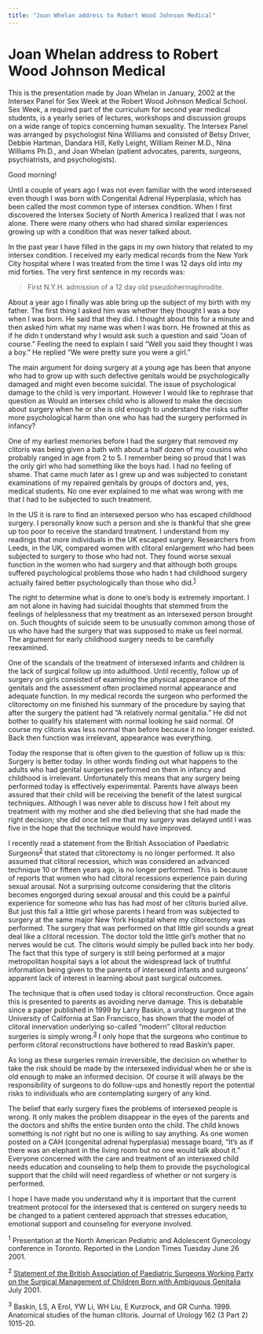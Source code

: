 ```yaml
---
title: "Joan Whelan address to Robert Wood Johnson Medical"
---
```


# Joan Whelan address to Robert Wood Johnson Medical

<p>This is the presentation made by Joan Whelan in January, 2002 at the Intersex Panel for Sex Week at the Robert Wood Johnson Medical School. Sex Week, a required part of the curriculum for second year medical students, is a yearly series of lectures, workshops and discussion groups on a wide range of topics concerning human sexuality. The Intersex Panel was arranged by psychologist Nina Williams and consisted of Betsy Driver, Debbie Hartman, Dandara Hill, Kelly Leight, William Reiner M.D., Nina Williams Ph.D., and Joan Whelan (patient advocates, parents, surgeons, psychiatrists, and psychologists).  </p>

<p>Good morning!  </p>

<p>Until a couple of years ago I was not even familiar with the word intersexed even though I was born with Congenital Adrenal Hyperplasia, which has been called the most common type of intersex condition. When I first discovered the Intersex Society of North America I realized that I was not alone. There were many others who had shared similar experiences growing up with a condition that was never talked about.  </p>

<p>In the past year I have filled in the gaps in my own history that related to my intersex condition. I received my early medical records from the New York City hospital where I was treated from the time I was 12 days old into my mid forties. The very first sentence in my records was:  </p>

<blockquote>
	<p>First N.Y.H. admission of a 12 day old pseudohermaphrodite.  </p>
</blockquote>

<p>About a year ago I finally was able bring up the subject of my birth with my father. The first thing I asked him was whether they thought I was a boy when I was born. He said that they did. I thought about this for a minute and then asked him what my name was when I was born. He frowned at this as if he didn t understand why I would ask such a question and said &#8220;Joan of course.&#8221; Feeling the need to explain I said &#8220;Well you said they thought I was a boy.&#8221; He replied &#8220;We were pretty sure you were a girl.&#8221;  </p>

<p>The main argument for doing surgery at a young age has been that anyone who had to grow up with such defective genitals would be psychologically damaged and might even become suicidal. The issue of psychological damage to the child is very important. However I would like to rephrase that question as Would an intersex child who is allowed to make the decision about surgery when he or she is old enough to understand the risks suffer more psychological harm than one who has had the surgery performed in infancy?  </p>

<p>One of my earliest memories before I had the surgery that removed my clitoris was being given a bath with about a half dozen of my cousins who probably ranged in age from 2 to 5. I remember being so proud that I was the only girl who had something like the boys had. I had no feeling of shame. That came much later as I grew up and was subjected to constant examinations of my repaired genitals by groups of doctors and, yes, medical students. No one ever explained to me what was wrong with me that I had to be subjected to such treatment.  </p>

<p>In the US it is rare to find an intersexed person who has escaped childhood surgery. I personally know such a person and she is thankful that she grew up too poor to receive the standard treatment. I understand from my readings that more individuals in the UK escaped surgery. Researchers from Leeds, in the UK, compared women with clitoral enlargement who had been subjected to surgery to those who had not. They found worse sexual function in the women who had surgery and that although both groups suffered psychological problems those who hadn t had childhood surgery actually faired better psychologically than those who did.<sup class="footnote" id="fnrev18771725715d8a20a1566d0-1"><a href="#fn18771725715d8a20a1566d0-1">1</a></sup>  </p>

<p>The right to determine what is done to one&#8217;s body is extremely important. I am not alone in having had suicidal thoughts that stemmed from the feelings of helplessness that my treatment as an intersexed person brought on. Such thoughts of suicide seem to be unusually common among those of us who have had the surgery that was supposed to make us feel normal. The argument for early childhood surgery needs to be carefully reexamined.  </p>

<p>One of the scandals of the treatment of intersexed infants and children is the lack of surgical follow up into adulthood. Until recently, follow up of surgery on girls consisted of examining the physical appearance of the genitals and the assessment often proclaimed normal appearance and adequate function. In my medical records the surgeon who performed the clitorectomy on me finished his summary of the procedure by saying that after the surgery the patient had &#8220;A relatively normal genitalia.&#8221; He did not bother to qualify his statement with normal looking he said normal. Of course my clitoris was less normal than before because it no longer existed. Back then function was irrelevant, appearance was everything.  </p>

<p>Today the response that is often given to the question of follow up is this: Surgery is better today. In other words finding out what happens to the adults who had genital surgeries performed on them in infancy and childhood is irrelevant. Unfortunately this means that any surgery being performed today is effectively experimental. Parents have always been assured that their child will be receiving the benefit of the latest surgical techniques. Although I was never able to discuss how I felt about my treatment with my mother and she died believing that she had made the right decision; she did once tell me that my surgery was delayed until I was five in the hope that the technique would have improved.  </p>

<p>I recently read a statement from the British Association of Paediatric Surgeons<sup class="footnote" id="fnrev18771725715d8a20a1566d0-2"><a href="#fn18771725715d8a20a1566d0-2">2</a></sup> that stated that clitorectomy is no longer performed. It also assumed that clitoral recession, which was considered an advanced technique 10 or fifteen years ago, is no longer performed. This is because of reports that women who had clitoral recessions experience pain during sexual arousal. Not a surprising outcome considering that the clitoris becomes engorged during sexual arousal and this could be a painful experience for someone who has has had most of her clitoris buried alive. But just this fall a little girl whose parents I heard from was subjected to surgery at the same major New York Hospital where my clitorectomy was performed. The surgery that was performed on that little girl sounds a great deal like a clitoral recession. The doctor told the little girl&#8217;s mother that no nerves would be cut. The clitoris would simply be pulled back into her body. The fact that this type of surgery is still being performed at a major metropolitan hospital says a lot about the widespread lack of truthful information being given to the parents of intersexed infants and surgeons&#8217; apparent lack of interest in learning about past surgical outcomes.  </p>

<p>The technique that is often used today is clitoral reconstruction. Once again this is presented to parents as avoiding nerve damage. This is debatable since a paper published in 1999 by Larry Baskin, a urology surgeon at the University of California at San Francisco, has shown that the model of clitoral innervation underlying so-called &#8220;modern&#8221; clitoral reduction surgeries is simply wrong.<sup class="footnote" id="fnrev18771725715d8a20a1566d0-3"><a href="#fn18771725715d8a20a1566d0-3">3</a></sup> I only hope that the surgeons who continue to perform clitoral reconstructions have bothered to read Baskin&#8217;s paper.  </p>

<p>As long as these surgeries remain irreversible, the decision on whether to take the risk should be made by the intersexed individual when he or she is old enough to make an informed decision. Of course it will always be the responsibility of surgeons to do follow-ups and honestly report the potential risks to individuals who are contemplating surgery of any kind.  </p>

<p>The belief that early surgery fixes the problems of intersexed people is wrong. It only makes the problem disappear in the eyes of the parents and the doctors and shifts the entire burden onto the child. The child knows something is not right but no one is willing to say anything. As one women posted on a <span class="caps">CAH</span> (congenital adrenal hyperplasia) message board, &#8220;It&#8217;s as if there was an elephant in the living room but no one would talk about it.&#8221; Everyone concerned with the care and treatment of an intersexed child needs education and counseling to help them to provide the psychological support that the child will need regardless of whether or not surgery is performed.  </p>

<p>I hope I have made you understand why it is important that the current treatment protocol for the intersexed that is centered on surgery needs to be changed to a patient centered approach that stresses education, emotional support and counseling for everyone involved.  </p>

<p class="footnote" id="fn18771725715d8a20a1566d0-1"><sup>1</sup> Presentation at the North American Pediatric and Adolescent Gynecology conference in Toronto. Reported in the London Times Tuesday June 26 2001.  </p>

<p class="footnote" id="fn18771725715d8a20a1566d0-2"><sup>2</sup> <a href="http://www.baps.org.uk/documents/Intersex%20statement.htm">Statement of the British Association of Paediatric Surgeons Working Party on the Surgical Management of Children Born with Ambiguous Genitalia</a> July 2001.  </p>

<p class="footnote" id="fn18771725715d8a20a1566d0-3"><sup>3</sup> Baskin, LS, A Erol, YW Li, WH Liu, E Kurzrock, and GR Cunha. 1999. Anatomical studies of the human clitoris. Journal of Urology 162 (3 Part 2) 1015-20.</p>